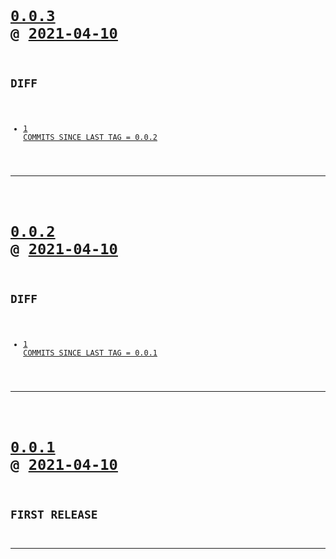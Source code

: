 <code>

# [0.0.3](https://github.com/cogsmith/docker-nodemon/compare/0.0.3...main) @ [2021-04-10](https://github.com/cogsmith/docker-nodemon/releases/tag/0.0.3) 

## DIFF
- [1 COMMITS SINCE LAST TAG = 0.0.2](https://github.com/cogsmith/docker-nodemon/compare/0.0.2...0.0.3)

</code>

---
<code>

# [0.0.2](https://github.com/cogsmith/docker-nodemon/compare/0.0.2...main) @ [2021-04-10](https://github.com/cogsmith/docker-nodemon/releases/tag/0.0.2) 

## DIFF
- [1 COMMITS SINCE LAST TAG = 0.0.1](https://github.com/cogsmith/docker-nodemon/compare/0.0.1...0.0.2)

</code>

---
<code>

# [0.0.1](https://github.com/cogsmith/docker-nodemon/compare/0.0.1...main) @ [2021-04-10](https://github.com/cogsmith/docker-nodemon/releases/tag/0.0.1) 

## FIRST RELEASE

</code>

---
